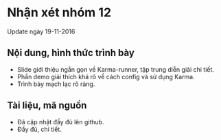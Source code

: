 # Nhận xét nhóm 12
Update ngày 19-11-2016

## Nội dung, hình thức trình bày
  + Slide giới thiệu ngắn gọn về Karma-runner, tập trung diễn giải chi tiết.
  + Phần demo giải thích khá rõ về cách config và sử dụng Karma.
  + Trình bày mạch lạc rõ ràng.
  
## Tài liệu, mã nguồn
  + Đã cập nhật đầy đủ lên github.
  + Đầy đủ, chi tiết.
  
